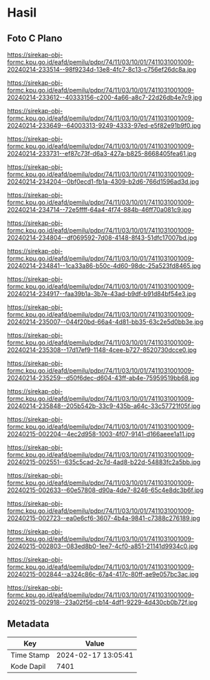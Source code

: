 # Hasil

## Foto C Plano

https://sirekap-obj-formc.kpu.go.id/eafd/pemilu/pdpr/74/11/03/10/01/7411031001009-20240214-233514--98f9234d-13e8-4fc7-8c13-c756ef26dc8a.jpg

https://sirekap-obj-formc.kpu.go.id/eafd/pemilu/pdpr/74/11/03/10/01/7411031001009-20240214-233612--40333156-c200-4a66-a8c7-22d26db4e7c9.jpg

https://sirekap-obj-formc.kpu.go.id/eafd/pemilu/pdpr/74/11/03/10/01/7411031001009-20240214-233649--64003313-9249-4333-97ed-e5f82e91b9f0.jpg

https://sirekap-obj-formc.kpu.go.id/eafd/pemilu/pdpr/74/11/03/10/01/7411031001009-20240214-233731--ef87c73f-d6a3-427a-b825-8668405fea61.jpg

https://sirekap-obj-formc.kpu.go.id/eafd/pemilu/pdpr/74/11/03/10/01/7411031001009-20240214-234204--0bf0ecd1-fb1a-4309-b2d6-766d1596ad3d.jpg

https://sirekap-obj-formc.kpu.go.id/eafd/pemilu/pdpr/74/11/03/10/01/7411031001009-20240214-234714--72e5ffff-64a4-4f74-884b-46ff70a081c9.jpg

https://sirekap-obj-formc.kpu.go.id/eafd/pemilu/pdpr/74/11/03/10/01/7411031001009-20240214-234804--df069592-7d08-4148-8f43-51dfc17007bd.jpg

https://sirekap-obj-formc.kpu.go.id/eafd/pemilu/pdpr/74/11/03/10/01/7411031001009-20240214-234841--1ca33a86-b50c-4d60-98dc-25a523fd8465.jpg

https://sirekap-obj-formc.kpu.go.id/eafd/pemilu/pdpr/74/11/03/10/01/7411031001009-20240214-234917--faa39b1a-3b7e-43ad-b9df-b91d84bf54e3.jpg

https://sirekap-obj-formc.kpu.go.id/eafd/pemilu/pdpr/74/11/03/10/01/7411031001009-20240214-235007--044f20bd-66a4-4d81-bb35-63c2e5d0bb3e.jpg

https://sirekap-obj-formc.kpu.go.id/eafd/pemilu/pdpr/74/11/03/10/01/7411031001009-20240214-235308--17d17ef9-1148-4cee-b727-8520730dcce0.jpg

https://sirekap-obj-formc.kpu.go.id/eafd/pemilu/pdpr/74/11/03/10/01/7411031001009-20240214-235259--d50f6dec-d604-43ff-ab4e-75959519bb68.jpg

https://sirekap-obj-formc.kpu.go.id/eafd/pemilu/pdpr/74/11/03/10/01/7411031001009-20240214-235848--205b542b-33c9-435b-a64c-33c57721f05f.jpg

https://sirekap-obj-formc.kpu.go.id/eafd/pemilu/pdpr/74/11/03/10/01/7411031001009-20240215-002204--4ec2d958-1003-4f07-9141-d166aeee1a11.jpg

https://sirekap-obj-formc.kpu.go.id/eafd/pemilu/pdpr/74/11/03/10/01/7411031001009-20240215-002551--635c5cad-2c7d-4ad8-b22d-54883fc2a5bb.jpg

https://sirekap-obj-formc.kpu.go.id/eafd/pemilu/pdpr/74/11/03/10/01/7411031001009-20240215-002633--60e57808-d90a-4de7-8246-65c4e8dc3b6f.jpg

https://sirekap-obj-formc.kpu.go.id/eafd/pemilu/pdpr/74/11/03/10/01/7411031001009-20240215-002723--ea0e6cf6-3607-4b4a-9841-c7388c276189.jpg

https://sirekap-obj-formc.kpu.go.id/eafd/pemilu/pdpr/74/11/03/10/01/7411031001009-20240215-002803--083ed8b0-1ee7-4cf0-a851-21141d9934c0.jpg

https://sirekap-obj-formc.kpu.go.id/eafd/pemilu/pdpr/74/11/03/10/01/7411031001009-20240215-002844--a324c86c-67a4-417c-80ff-ae9e057bc3ac.jpg

https://sirekap-obj-formc.kpu.go.id/eafd/pemilu/pdpr/74/11/03/10/01/7411031001009-20240215-002918--23a02f56-cb14-4df1-9229-4d430cb0b72f.jpg


## Metadata

| Key        | Value               |
| ---------- | ------------------- |
| Time Stamp | 2024-02-17 13:05:41 |
| Kode Dapil | 7401                |



